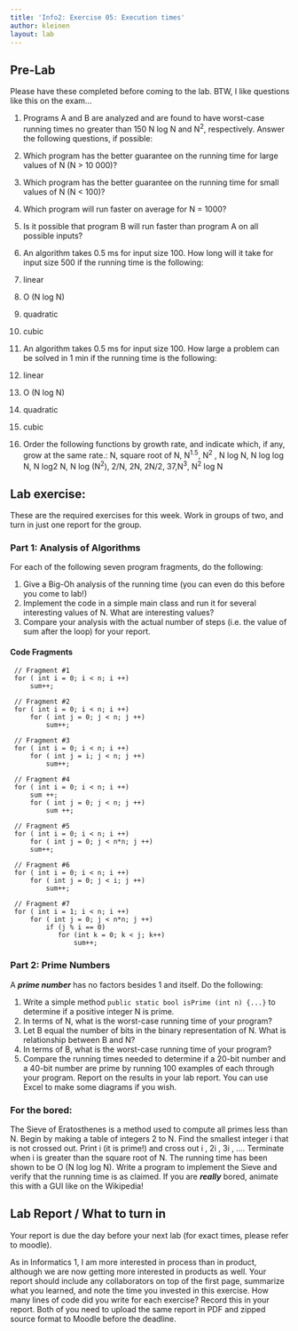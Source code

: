 ```yaml
---
title: 'Info2: Exercise 05: Execution times'
author: kleinen
layout: lab
---
```


## Pre-Lab

Please have these completed before coming to the lab. BTW, I like questions like this on the exam...

1. Programs A and B are analyzed and are found to have worst-case running times no greater than 150 N log N and N<sup>2</sup>, respectively. Answer the following questions, if possible:

  1. Which program has the better guarantee on the running time for large values of N (N > 10 000)?
  2. Which program has the better guarantee on the running time for small values of N (N < 100)?
  3. Which program will run faster on average for N = 1000?
  4.  Is it possible that program B will run faster than program A on all possible inputs?

2. An algorithm takes 0.5 ms for input size 100. How long will it take for input size 500 if the running time is the following:

  1. linear
  2. O (N log N)
  3. quadratic
  4. cubic

3. An algorithm takes 0.5 ms for input size 100. How large a problem can be solved in 1 min if the running time is the following:

  1. linear
  2. O (N log N)
  3. quadratic
  4. cubic

4. Order the following functions by growth rate, and indicate which, if any, grow at the same rate.:
N, square root of N, N<sup>1.5</sup>, N<sup>2</sup> , N log N, N log log N, N log2 N, N log (N<sup>2</sup>), 2/N, 2N, 2N/2, 37,N<sup>3</sup>, N<sup>2</sup> log N



## Lab exercise:

These are the required exercises for this week. Work in groups of two, and turn in just one report for the group.

### Part 1: Analysis of Algorithms
For each of the following seven program fragments, do the following:

1. Give a Big-Oh analysis of the running time (you can even do this before you come to lab!)
2. Implement the code in a simple main class and run it for several interesting values of N. What are interesting values?
3. Compare your analysis with the actual number of steps (i.e. the value of sum after the loop) for your report.

#### Code Fragments

     // Fragment #1
     for ( int i = 0; i < n; i ++)
         sum++;

     // Fragment #2
     for ( int i = 0; i < n; i ++)
         for ( int j = 0; j < n; j ++)
             sum++;

     // Fragment #3
     for ( int i = 0; i < n; i ++)
         for ( int j = i; j < n; j ++)
             sum++;

     // Fragment #4
     for ( int i = 0; i < n; i ++)
         sum ++;
         for ( int j = 0; j < n; j ++)
             sum ++;

     // Fragment #5
     for ( int i = 0; i < n; i ++)
         for ( int j = 0; j < n*n; j ++)
         sum++;

     // Fragment #6
     for ( int i = 0; i < n; i ++)
         for ( int j = 0; j < i; j ++)
             sum++;

     // Fragment #7
     for ( int i = 1; i < n; i ++)
         for ( int j = 0; j < n*n; j ++)
             if (j % i == 0)
                for (int k = 0; k < j; k++)
                    sum++;

### Part 2: Prime Numbers

A  ***prime number*** has no factors besides 1 and itself. Do the following:

1. Write a simple method `public static bool isPrime (int n) {...}` to determine if a positive integer N is prime.
2. In terms of N, what is the worst-case running time of your program?
3. Let B equal the number of bits in the binary representation of N. What is relationship between B and N?
4. In terms of B, what is the worst-case running time of your program?
5. Compare the running times needed to determine if a 20-bit number and a 40-bit number are prime by running 100 examples of each through your program. Report on the results in your lab report. You can use Excel to make some diagrams if you wish.

### For the bored:

The Sieve of Eratosthenes is a method used to compute all primes less than N. Begin by making a table of integers 2 to N.
Find the smallest integer i that is not crossed out. Print i (it is prime!) and cross out i , 2i , 3i , ....
Terminate when i is greater than the square root of N. The running time has been shown to be O (N log log N). Write a program to implement the Sieve and verify that the running time is as claimed. If you are ***really*** bored, animate this with a GUI like on the Wikipedia!

## Lab Report / What to turn in

Your report is due the day before your next lab (for exact times, please refer to moodle).

As in Informatics 1, I am more interested in process than in product,
although we are now getting more interested in products as well.
Your report should include any collaborators on top of the first page,
summarize what you learned,
and note the time you invested in this exercise. How many lines of code did you write for each exercise? Record this in your report.
Both of you need to upload the same report in PDF and zipped source format to Moodle before the
deadline.
